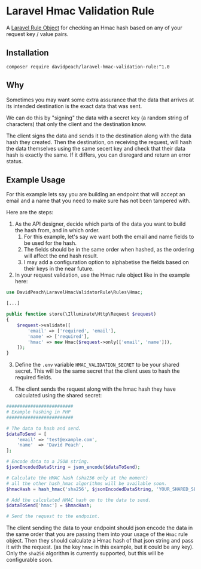 # Laravel Hmac Validation Rule

A [Laravel Rule Object](https://laravel.com/docs/8.x/validation#using-rule-objects) for checking an Hmac hash based 
on any of your request key / value pairs.

## Installation

```
composer require davidpeach/laravel-hmac-validation-rule:^1.0
```

## Why

Sometimes you may want some extra assurance that the data that arrives at its intended destination is the exact 
data that was sent.

We can do this by "signing" the data with a secret key (a random string of characters) that only the client and the 
destination know.

The client signs the data and sends it to the destination along with the data hash they created. Then the 
destination, on receiving the request, will hash the data themselves using the same secert key and check that their 
data hash is exactly the same. If it differs, you can disregard and return an error status.

## Example Usage

For this example lets say you are building an endpoint that will accept an email and a name that you need to 
make sure has not been tampered with.

Here are the steps:
1. As the API designer, decide which parts of the data you want to build the hash from, and in which order.
   1. For this example, let's say we want both the email and name fields to be used for the hash.
   2. The fields should be in the same order when hashed, as the ordering will affect the end hash result.
   3. I may add a configuration option to alphabetise the fields based on their keys in the near future.
2. In your request validation, use the Hmac rule object like in the example here:

```php
use DavidPeach\LaravelHmacValidatorRule\Rules\Hmac;

[...]

public function store(\Illuminate\Http\Request $request)
{
    $request->validate([
        'email' => ['required', 'email'],
        'name' => ['required'],
        'hmac' => new Hmac($request->only(['email', 'name'])),
    ]);
}
```

3. Define the `.env` variable `HMAC_VALIDATION_SECRET` to be your shared secret. This will be the same secret that the
client uses to hash the required fields.

4. The client sends the request along with the hmac hash they have calculated using the shared secret:

```php
#########################
# Example hashing in PHP
#########################

# The data to hash and send.
$dataToSend = [
    'email' => 'test@example.com',
    'name'  => 'David Peach',
];

# Encode data to a JSON string.
$jsonEncodedDataString = json_encode($dataToSend);

# Calculate the HMAC hash (sha256 only at the moment)
# all the other hash_hmac algorithms will be available soon.
$hmacHash = hash_hmac('sha256', $jsonEncodedDataString, 'YOUR_SHARED_SECRET');

# Add the calculated HMAC hash on to the data to send.
$dataToSend['hmac'] = $hmacHash;

# Send the request to the endpoint.

```
The client sending the data to your endpoint should json encode the data in the same order that you are passing them
into your usage of the `Hmac` rule object. Then they should calculate a Hmac hash of that json string and pass it
with the request. (as the key `hmac` in this example, but it could be any key). Only the `sha256` algorithm is
currently supported, but this will be configurable soon.
